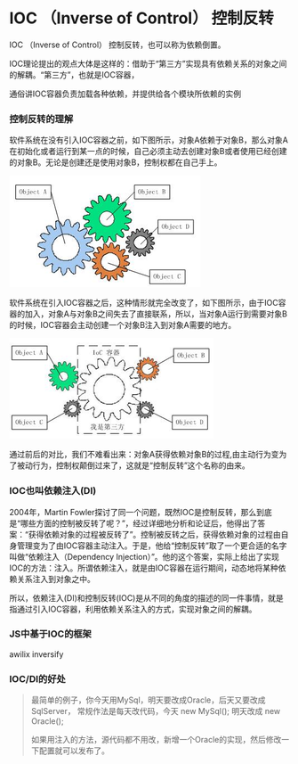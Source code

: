# IOC （Inverse of Control） 控制反转

IOC （Inverse of Control） 控制反转，也可以称为依赖倒置。

IOC理论提出的观点大体是这样的：借助于“第三方”实现具有依赖关系的对象之间的解耦。“第三方”，也就是IOC容器，

通俗讲IOC容器负责加载各种依赖，并提供给各个模块所依赖的实例

### 控制反转的理解

软件系统在没有引入IOC容器之前，如下图所示，对象A依赖于对象B，那么对象A在初始化或者运行到某一点的时候，自己必须主动去创建对象B或者使用已经创建的对象B。无论是创建还是使用对象B，控制权都在自己手上。

![img](../img/IOC-1.png)

软件系统在引入IOC容器之后，这种情形就完全改变了，如下图所示，由于IOC容器的加入，对象A与对象B之间失去了直接联系，所以，当对象A运行到需要对象B的时候，IOC容器会主动创建一个对象B注入到对象A需要的地方。

![img](../img/IOC-2.png)

 通过前后的对比，我们不难看出来：对象A获得依赖对象B的过程,由主动行为变为了被动行为，控制权颠倒过来了，这就是“控制反转”这个名称的由来。



### IOC也叫依赖注入(DI)

2004年，Martin Fowler探讨了同一个问题，既然IOC是控制反转，那么到底是“哪些方面的控制被反转了呢？”，经过详细地分析和论证后，他得出了答案：“获得依赖对象的过程被反转了”。控制被反转之后，获得依赖对象的过程由自身管理变为了由IOC容器主动注入。于是，他给“控制反转”取了一个更合适的名字叫做“依赖注入（Dependency Injection）”。他的这个答案，实际上给出了实现IOC的方法：注入。所谓依赖注入，就是由IOC容器在运行期间，动态地将某种依赖关系注入到对象之中。

所以，依赖注入(DI)和控制反转(IOC)是从不同的角度的描述的同一件事情，就是指通过引入IOC容器，利用依赖关系注入的方式，实现对象之间的解耦。


### JS中基于IOC的框架

awilix
inversify



### IOC/DI的好处

> 最简单的例子，你今天用MySql，明天要改成Oracle，后天又要改成SqlServer，
> 常规作法是每天改代码，今天 new MySql(); 明天改成 new Oracle();
>
> 如果用注入的方法，源代码都不用改，新增一个Oracle的实现，然后修改一下配置就可以发布了。

